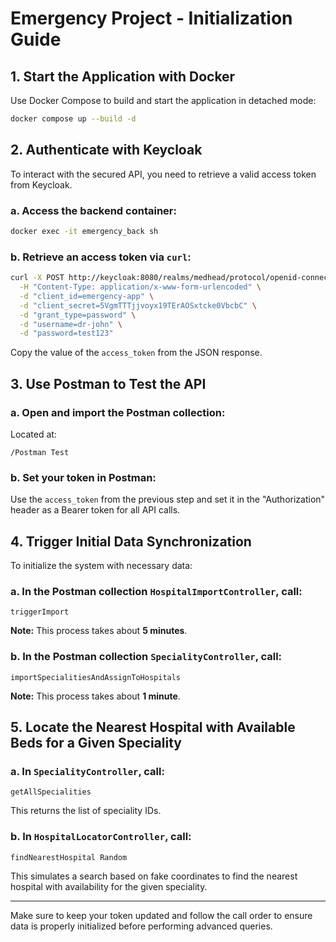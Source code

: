 # Emergency Project - Initialization Guide

## 1. Start the Application with Docker

Use Docker Compose to build and start the application in detached mode:

```bash
docker compose up --build -d
```

## 2. Authenticate with Keycloak

To interact with the secured API, you need to retrieve a valid access token from Keycloak.

### a. Access the backend container:

```bash
docker exec -it emergency_back sh
```

### b. Retrieve an access token via `curl`:

```bash
curl -X POST http://keycloak:8080/realms/medhead/protocol/openid-connect/token \
  -H "Content-Type: application/x-www-form-urlencoded" \
  -d "client_id=emergency-app" \
  -d "client_secret=5VgmTTTjjvoyx19TErAOSxtcke0VbcbC" \
  -d "grant_type=password" \
  -d "username=dr-john" \
  -d "password=test123"
```

Copy the value of the `access_token` from the JSON response.

## 3. Use Postman to Test the API

### a. Open and import the Postman collection:

Located at:
```
/Postman Test
```

### b. Set your token in Postman:

Use the `access_token` from the previous step and set it in the "Authorization" header as a Bearer token for all API calls.

## 4. Trigger Initial Data Synchronization

To initialize the system with necessary data:

### a. In the Postman collection **`HospitalImportController`**, call:

```
triggerImport
```

**Note:** This process takes about **5 minutes**.

### b. In the Postman collection **`SpecialityController`**, call:

```
importSpecialitiesAndAssignToHospitals
```

**Note:** This process takes about **1 minute**.

## 5. Locate the Nearest Hospital with Available Beds for a Given Speciality

### a. In **`SpecialityController`**, call:

```
getAllSpecialities
```

This returns the list of speciality IDs.

### b. In **`HospitalLocatorController`**, call:

```
findNearestHospital Random
```

This simulates a search based on fake coordinates to find the nearest hospital with availability for the given speciality.

---

Make sure to keep your token updated and follow the call order to ensure data is properly initialized before performing advanced queries.